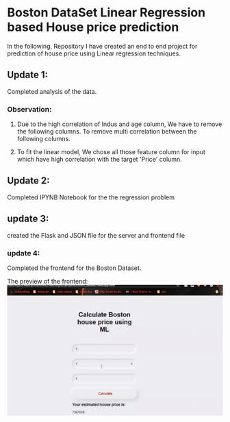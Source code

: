 # Boston DataSet Linear Regression based House price prediction

In the following, Repository I have created an end to end project for prediction of house price using 
Linear regression techniques.

## Update 1:
Completed analysis of the data.
### Observation:
1. Due to the high correlation of Indus and age column, We have to remove the following columns. To remove multi correlation between the following columns.

2. To fit the linear model, We chose all those feature column for input which have high correlation with the target 'Price' column.

## Update 2: 
Completed IPYNB Notebook for the the regression problem

## update 3:
created the Flask and JSON file for the server and frontend file

### update 4:
Completed the frontend for the Boston Dataset.

The preview of the frontend: 
![BOSTON HOUSE PREDICTION DEMO](/demo.gif)
